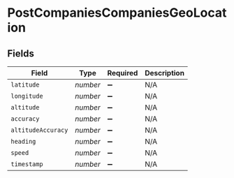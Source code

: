 # PostCompaniesCompaniesGeoLocation


## Fields

| Field              | Type               | Required           | Description        |
| ------------------ | ------------------ | ------------------ | ------------------ |
| `latitude`         | *number*           | :heavy_minus_sign: | N/A                |
| `longitude`        | *number*           | :heavy_minus_sign: | N/A                |
| `altitude`         | *number*           | :heavy_minus_sign: | N/A                |
| `accuracy`         | *number*           | :heavy_minus_sign: | N/A                |
| `altitudeAccuracy` | *number*           | :heavy_minus_sign: | N/A                |
| `heading`          | *number*           | :heavy_minus_sign: | N/A                |
| `speed`            | *number*           | :heavy_minus_sign: | N/A                |
| `timestamp`        | *number*           | :heavy_minus_sign: | N/A                |